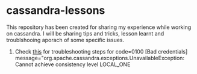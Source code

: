 # cassandra-lessons
This repository has been created for sharing my experience while working on cassandra. I will be sharing tips and tricks, lesson learnt and troublshooing aporach of some specific issues.

1.  Check [this](https://github.com/laxmikant99/cassandra-lessons/blob/master/UnavailableException.md) for troubleshooting steps for code=0100 [Bad credentials] message="org.apache.cassandra.exceptions.UnavailableException: Cannot achieve consistency level LOCAL_ONE
